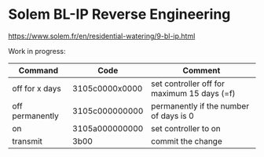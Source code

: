 # Solem BL-IP Reverse Engineering

https://www.solem.fr/en/residential-watering/9-bl-ip.html


Work in progress:

|Command|Code|Comment|
| --- | --- |---|
|off for x days|3105c0000x0000|set controller off for maximum 15 days (=f)|
|off permanently|3105c000000000|permanently if the number of days is 0| 
|on|3105a000000000|set controller to on|
|transmit|3b00|commit the change
